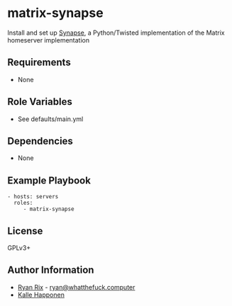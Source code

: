 # matrix-synapse

Install and set up [Synapse](https://github.com/matrix-org/synapse), a Python/Twisted implementation of the Matrix homeserver implementation

## Requirements

- None

## Role Variables

- See defaults/main.yml

## Dependencies

- None

## Example Playbook

    - hosts: servers
      roles:
         - matrix-synapse

## License

GPLv3+
## Author Information

- [Ryan Rix](http://whatthefuck.computer) - [ryan@whatthefuck.computer](mailto:ryan@whatthefuck.computer)
- [Kalle Happonen](http://9bitwizard.eu)
